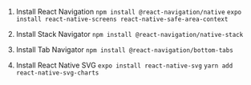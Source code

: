 1. Install React Navigation
`npm install @react-navigation/native`
`expo install react-native-screens react-native-safe-area-context`

2. Install Stack Navigator
`npm install @react-navigation/native-stack`

3. Install Tab Navigator
`npm install @react-navigation/bottom-tabs`

4. Install React Native SVG
`expo install react-native-svg`
`yarn add react-native-svg-charts`